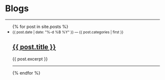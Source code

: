 # Blogs
---

<ul class="no-bullets">
  {% for post in site.posts %}
    <li>
      <small>
        {{ post.date | date: "%-d %B %Y" }} &mdash; {{ post.categories | first }}
      </small>
      <h2><a href="{{ post.url }}">{{ post.title }}</a></h2>
      <p>{{ post.excerpt }}</p>
    </li>
    <hr>
  {% endfor %}
</ul>